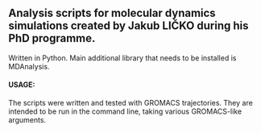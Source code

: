 ## Analysis scripts for molecular dynamics simulations created by Jakub LIČKO during his PhD programme.

Written in Python.
Main additional library that needs to be installed is MDAnalysis.

#### USAGE:
The scripts were written and tested with GROMACS trajectories.
They are intended to be run in the command line, taking various GROMACS-like arguments.

